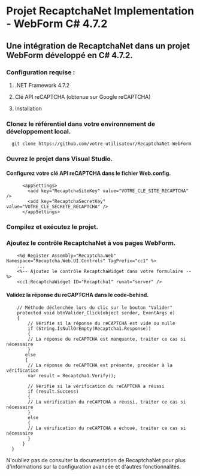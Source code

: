 # Projet RecaptchaNet Implementation - WebForm C# 4.7.2

## Une intégration de RecaptchaNet dans un projet WebForm développé en C# 4.7.2. 

### Configuration requise :

1. .NET Framework 4.7.2

2. Clé API reCAPTCHA (obtenue sur Google reCAPTCHA)

3. Installation

### Clonez le référentiel dans votre environnement de développement local.
      
      git clone https://github.com/votre-utilisateur/RecaptchaNet-WebForm
      
### Ouvrez le projet dans Visual Studio.

#### Configurez votre clé API reCAPTCHA dans le fichier Web.config.
          
          <appSettings>
            <add key="RecaptchaSiteKey" value="VOTRE_CLE_SITE_RECAPTCHA" />
            <add key="RecaptchaSecretKey" value="VOTRE_CLE_SECRETE_RECAPTCHA" />
          </appSettings>

### Compilez et exécutez le projet.

### Ajoutez le contrôle RecaptchaNet à vos pages WebForm.


        <%@ Register Assembly="Recaptcha.Web" Namespace="Recaptcha.Web.UI.Controls" TagPrefix="cc1" %>
        ...
        <%-- Ajoutez le contrôle RecaptchaWidget dans votre formulaire --%>
        <cc1:RecaptchaWidget ID="Recaptcha1" runat="server" />


#### Validez la réponse du reCAPTCHA dans le code-behind.

        
        // Méthode déclenchée lors du clic sur le bouton "Valider"
        protected void btnValider_Click(object sender, EventArgs e)
        {
            // Vérifie si la réponse du reCAPTCHA est vide ou nulle
            if (String.IsNullOrEmpty(Recaptcha1.Response))
            {
            // La réponse du reCAPTCHA est manquante, traiter ce cas si nécessaire
            }
           else
           {
            // La réponse du reCAPTCHA est présente, procéder à la vérification
            var result = Recaptcha1.Verify();

            // Vérifie si la vérification du reCAPTCHA a réussi
            if (result.Success)
            {
            // La vérification du reCAPTCHA a réussi, traiter ce cas si nécessaire
            }
            else
            {
            // La vérification du reCAPTCHA a échoué, traiter ce cas si nécessaire
            }
          }
      }

N'oubliez pas de consulter la documentation de RecaptchaNet pour plus d'informations sur la configuration avancée et d'autres fonctionnalités.







